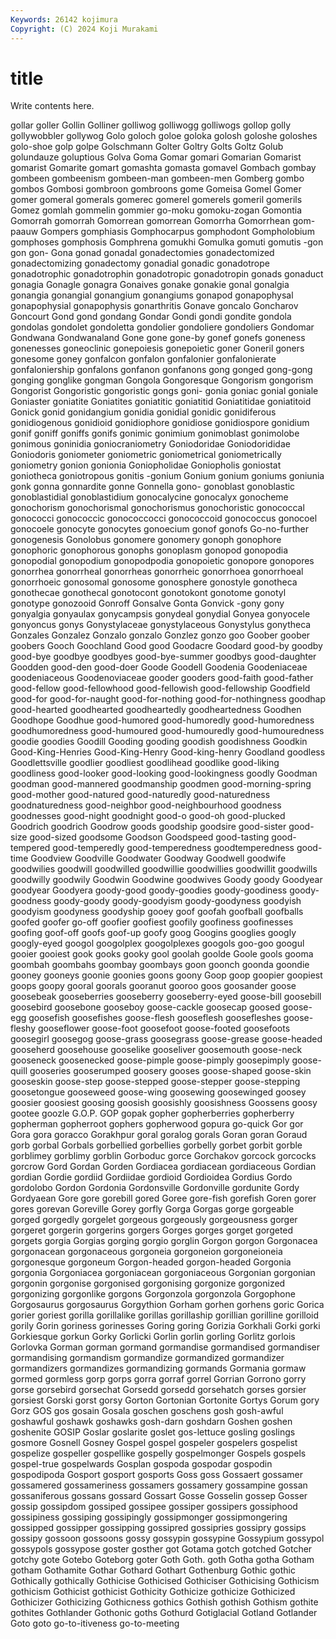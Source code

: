 ```yaml
---
Keywords: 26142 kojimura
Copyright: (C) 2024 Koji Murakami
---
```


# title

Write contents here.



 gollar goller Gollin Golliner golliwog golliwogg
golliwogs gollop golly gollywobbler gollywog Golo goloch goloe goloka golosh
goloshe goloshes golo-shoe golp golpe Golschmann Golter Goltry Golts Goltz
Golub golundauze goluptious Golva Goma Gomar gomari Gomarian Gomarist gomarist
Gomarite gomart gomashta gomasta gomavel Gombach gombay gombeen gombeenism gombeen-man
gombeen-men Gomberg gombo gombos Gombosi gombroon gombroons gome Gomeisa Gomel
Gomer gomer gomeral gomerals gomerec gomerel gomerels gomeril gomerils Gomez
gomlah gommelin gommier go-moku gomoku-zogan Gomontia Gomorrah gomorrah Gomorrean gomorrean
Gomorrha Gomorrhean gom-paauw Gompers gomphiasis Gomphocarpus gomphodont Gompholobium gomphoses gomphosis
Gomphrena gomukhi Gomulka gomuti gomutis -gon gon gon- Gona gonad
gonadal gonadectomies gonadectomized gonadectomizing gonadectomy gonadial gonadic gonadotrope gonadotrophic gonadotrophin
gonadotropic gonadotropin gonads gonaduct gonagia Gonagle gonagra Gonaives gonake gonakie
gonal gonalgia gonangia gonangial gonangium gonangiums gonapod gonapophysal gonapophysial gonapophysis
gonarthritis Gonave goncalo Goncharov Goncourt Gond gond gondang Gondar Gondi
gondi gondite gondola gondolas gondolet gondoletta gondolier gondoliere gondoliers Gondomar
Gondwana Gondwanaland Gone gone gone-by gonef gonefs goneness gonenesses goneoclinic
gonepoiesis gonepoietic goner Goneril goners gonesome goney gonfalcon gonfalon gonfalonier
gonfalonierate gonfaloniership gonfalons gonfanon gonfanons gong gonged gong-gong gonging gonglike
gongman Gongola Gongoresque Gongorism gongorism Gongorist Gongoristic gongoristic gongs goni-
gonia goniac gonial goniale Goniaster goniatite Goniatites goniatitic goniatitid Goniatitidae
goniatitoid Gonick gonid gonidangium gonidia gonidial gonidic gonidiferous gonidiogenous gonidioid
gonidiophore gonidiose gonidiospore gonidium gonif goniff goniffs gonifs gonimic gonimium
gonimoblast gonimolobe gonimous goninidia goniocraniometry Goniodoridae Goniodorididae Goniodoris goniometer goniometric
goniometrical goniometrically goniometry gonion gonionia Goniopholidae Goniopholis goniostat goniotheca goniotropous
gonitis -gonium Gonium gonium goniums goniunia gonk gonna gonnardite gonne
Gonnella gono- gonoblast gonoblastic gonoblastidial gonoblastidium gonocalycine gonocalyx gonocheme gonochorism
gonochorismal gonochorismus gonochoristic gonococcal gonococci gonococcic gonococcocci gonococcoid gonococcus gonocoel
gonocoele gonocyte gonocytes gonoecium gonof gonofs Go-no-further gonogenesis Gonolobus gonomere
gonomery gonoph gonophore gonophoric gonophorous gonophs gonoplasm gonopod gonopodia gonopodial
gonopodium gonopodpodia gonopoietic gonopore gonopores gonorrhea gonorrheal gonorrheas gonorrheic gonorrhoea
gonorrhoeal gonorrhoeic gonosomal gonosome gonosphere gonostyle gonotheca gonothecae gonothecal gonotocont
gonotokont gonotome gonotyl gonotype gonozooid Gonroff Gonsalve Gonta Gonvick -gony
gony gonyalgia gonyaulax gonycampsis gonydeal gonydial Gonyea gonyocele gonyoncus gonys
Gonystylaceae gonystylaceous Gonystylus gonytheca Gonzales Gonzalez Gonzalo gonzalo Gonzlez gonzo
goo Goober goober goobers Gooch Goochland Good good Goodacre Goodard
good-by goodby good-bye goodbye goodbyes good-bye-summer goodbys good-daughter Goodden good-den
good-doer Goode Goodell Goodenia Goodeniaceae goodeniaceous Goodenoviaceae gooder gooders good-faith
good-father good-fellow good-fellowhood good-fellowish good-fellowship Goodfield good-for good-for-naught good-for-nothing good-for-nothingness
goodhap good-hearted goodhearted goodheartedly goodheartedness Goodhen Goodhope Goodhue good-humored good-humoredly
good-humoredness goodhumoredness good-humoured good-humouredly good-humouredness goodie goodies Goodill Gooding gooding
goodish goodishness Goodkin Good-King-Henries Good-King-Henry Good-king-henry Goodland goodless Goodlettsville goodlier
goodliest goodlihead goodlike good-liking goodliness good-looker good-looking good-lookingness goodly Goodman
goodman good-mannered goodmanship goodmen good-morning-spring good-mother good-natured good-naturedly good-naturedness goodnaturedness
good-neighbor good-neighbourhood goodness goodnesses good-night goodnight good-o good-oh good-plucked Goodrich
goodrich Goodrow goods goodship goodsire good-sister good-size good-sized goodsome Goodson
Goodspeed good-tasting good-tempered good-temperedly good-temperedness goodtemperedness good-time Goodview Goodville Goodwater
Goodway Goodwell goodwife goodwilies goodwill goodwilled goodwillie goodwillies goodwillit goodwills
goodwilly goodwily Goodwin Goodwine goodwives Goody goody Goodyear goodyear Goodyera
goody-good goody-goodies goody-goodiness goody-goodness goody-goody goody-goodyism goody-goodyness goodyish goodyism goodyness
goodyship gooey goof goofah goofball goofballs goofed goofer go-off goofier
goofiest goofily goofiness goofinesses goofing goof-off goofs goof-up goofy goog
Googins googlies googly googly-eyed googol googolplex googolplexes googols goo-goo googul
gooier gooiest gook gooks gooky gool goolah goolde Goole gools
gooma goombah goombahs goombay goombays goon goonch goonda goondie gooney
gooneys goonie goonies goons goony Goop goop goopier goopiest goops
goopy gooral goorals gooranut gooroo goos goosander goose goosebeak gooseberries
gooseberry gooseberry-eyed goose-bill goosebill goosebird goosebone gooseboy goose-cackle goosecap goosed
goose-egg goosefish goosefishes goose-flesh gooseflesh goosefleshes goose-fleshy gooseflower goose-foot goosefoot
goose-footed goosefoots goosegirl goosegog goose-grass goosegrass goose-grease goose-headed gooseherd goosehouse
gooselike gooseliver goosemouth goose-neck gooseneck goosenecked goose-pimple goose-pimply goosepimply goose-quill
gooseries gooserumped goosery gooses goose-shaped goose-skin gooseskin goose-step goose-stepped goose-stepper
goose-stepping goosetongue gooseweed goose-wing goosewing goosewinged goosey goosier goosiest goosing
goosish goosishly goosishness Goossens goosy gootee goozle G.O.P. GOP gopak
gopher gopherberries gopherberry gopherman gopherroot gophers gopherwood gopura go-quick Gor
gor Gora gora goracco Gorakhpur goral goralog gorals Goran goran
Goraud gorb gorbal Gorbals gorbellied gorbellies gorbelly gorbet gorbit gorble
gorblimey gorblimy gorblin Gorboduc gorce Gorchakov gorcock gorcocks gorcrow Gord
Gordan Gorden Gordiacea gordiacean gordiaceous Gordian gordian Gordie gordiid Gordiidae
gordioid Gordioidea Gordius Gordo gordolobo Gordon Gordonia Gordonsville Gordonville gordunite
Gordy Gordyaean Gore gore gorebill gored Goree gore-fish gorefish Goren
gorer gores gorevan Goreville Gorey gorfly Gorga Gorgas gorge gorgeable
gorged gorgedly gorgelet gorgeous gorgeously gorgeousness gorger gorgeret gorgerin gorgerins
gorgers Gorges gorges gorget gorgeted gorgets gorgia Gorgias gorging gorgio
gorglin Gorgon gorgon Gorgonacea gorgonacean gorgonaceous gorgoneia gorgoneion gorgoneioneia gorgonesque
gorgoneum Gorgon-headed gorgon-headed Gorgonia gorgonia Gorgoniacea gorgoniacean gorgoniaceous Gorgonian gorgonian
gorgonin gorgonise gorgonised gorgonising gorgonize gorgonized gorgonizing gorgonlike gorgons Gorgonzola
gorgonzola Gorgophone Gorgosaurus gorgosaurus Gorgythion Gorham gorhen gorhens goric Gorica
gorier goriest gorilla gorillalike gorillas gorillaship gorillian gorilline gorilloid gorily
Gorin goriness gorinesses Goring goring Gorizia Gorkhali Gorki gorki Gorkiesque
gorkun Gorky Gorlicki Gorlin gorlin gorling Gorlitz gorlois Gorlovka Gorman
gorman gormand gormandise gormandised gormandiser gormandising gormandism gormandize gormandized gormandizer
gormandizers gormandizes gormandizing gormands Gormania gormaw gormed gormless gorp gorps
gorra gorraf gorrel Gorrian Gorrono gorry gorse gorsebird gorsechat Gorsedd
gorsedd gorsehatch gorses gorsier gorsiest Gorski gorst gorsy Gorton Gortonian
Gortonite Gortys Gorum gory Gorz GOS gos gosain Gosala goschen
goschens gosh gosh-awful goshawful goshawk goshawks gosh-darn goshdarn Goshen goshen
goshenite GOSIP Goslar goslarite goslet gos-lettuce gosling goslings gosmore Gosnell
Gosney Gospel gospel gospeler gospelers gospelist gospelize gospeller gospellike gospelly
gospelmonger Gospels gospels gospel-true gospelwards Gosplan gospoda gospodar gospodin gospodipoda
Gosport gosport gosports Goss goss Gossaert gossamer gossamered gossameriness gossamers
gossamery gossampine gossan gossaniferous gossans gossard Gossart Gosse Gosselin gossep
Gosser gossip gossipdom gossiped gossipee gossiper gossipers gossiphood gossipiness gossiping
gossipingly gossipmonger gossipmongering gossipped gossipper gossipping gossipred gossipries gossipry gossips
gossipy gossoon gossoons gossy gossypin gossypine Gossypium gossypol gossypols gossypose
goster gosther got Gotama gotch gotched Gotcher gotchy gote Gotebo
Goteborg goter Goth Goth. goth Gotha gotha Gotham gotham Gothamite
Gothar Gothard Gothart Gothenburg Gothic gothic Gothically gothically Gothicise Gothicised
Gothiciser Gothicising Gothicism gothicism Gothicist gothicist Gothicity Gothicize gothicize Gothicized
Gothicizer Gothicizing Gothicness gothics Gothish gothish Gothism gothite gothites Gothlander
Gothonic goths Gothurd Gotiglacial Gotland Gotlander Goto goto go-to-itiveness go-to-meeting
